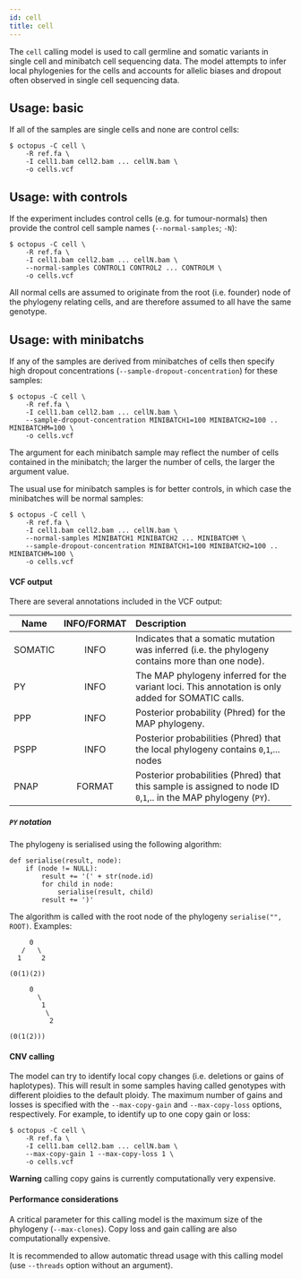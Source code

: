 ```yaml
---
id: cell
title: cell
---
```


The `cell` calling model is used to call germline and somatic variants in single cell and minibatch cell sequencing data. The model attempts to infer local phylogenies for the cells and accounts for allelic biases and dropout often observed in single cell sequencing data.

## Usage: basic

If all of the samples are single cells and none are control cells:

```shell
$ octopus -C cell \
    -R ref.fa \
    -I cell1.bam cell2.bam ... cellN.bam \
    -o cells.vcf
```

## Usage: with controls

If the experiment includes control cells (e.g. for tumour-normals) then provide the control cell sample names (`--normal-samples`; `-N`):

```shell
$ octopus -C cell \
    -R ref.fa \
    -I cell1.bam cell2.bam ... cellN.bam \
    --normal-samples CONTROL1 CONTROL2 ... CONTROLM \
    -o cells.vcf
```

All normal cells are assumed to originate from the root (i.e. founder) node of the phylogeny relating cells, and are therefore assumed to all have the same genotype.

## Usage: with minibatchs

If any of the samples are derived from minibatches of cells then specify high dropout concentrations (`--sample-dropout-concentration`) for these samples:

```shell
$ octopus -C cell \
    -R ref.fa \
    -I cell1.bam cell2.bam ... cellN.bam \
    --sample-dropout-concentration MINIBATCH1=100 MINIBATCH2=100 .. MINIBATCHM=100 \
    -o cells.vcf
```

The argument for each minibatch sample may reflect the number of cells contained in the minibatch; the larger the number of cells, the larger the argument value.

The usual use for minibatch samples is for better controls, in which case the minibatches will be normal samples:

```shell
$ octopus -C cell \
    -R ref.fa \
    -I cell1.bam cell2.bam ... cellN.bam \
    --normal-samples MINIBATCH1 MINIBATCH2 ... MINIBATCHM \
    --sample-dropout-concentration MINIBATCH1=100 MINIBATCH2=100 .. MINIBATCHM=100 \
    -o cells.vcf
```

#### VCF output

There are several annotations included in the VCF output:

| Name        | INFO/FORMAT           | Description  |
| ------------- |:-------------:| :-----|
| SOMATIC      | INFO | Indicates that a somatic mutation was inferred (i.e. the phylogeny contains more than one node). |
| PY      | INFO | The MAP phylogeny inferred for the variant loci. This annotation is only added for SOMATIC calls. |
| PPP      | INFO | Posterior probability (Phred) for the MAP phylogeny. |
| PSPP      | INFO | Posterior probabilities (Phred) that the local phylogeny contains `0`,`1`,... nodes |
| PNAP      | FORMAT | Posterior probabilities (Phred) that this sample is assigned to node ID `0`,`1`,.. in the MAP phylogeny (`PY`). |

##### `PY` notation

The phylogeny is serialised using the following algorithm:

```
def serialise(result, node):
    if (node != NULL):
        result += '(' + str(node.id)
        for child in node:
            serialise(result, child)
        result += ')'
```

The algorithm is called with the root node of the phylogeny `serialise("", ROOT)`. Examples:

```
     0
   /   \
  1     2

(0(1)(2))
```

```
     0
       \
        1
         \
          2

(0(1(2)))
```

#### CNV calling

The model can try to identify local copy changes (i.e. deletions or gains of haplotypes). This will result in some samples having called genotypes with different ploidies to the default ploidy. The maximum number of gains and losses is specified with the `--max-copy-gain` and `--max-copy-loss` options, respectively. For example, to identify up to one copy gain or loss:

```shell
$ octopus -C cell \
    -R ref.fa \
    -I cell1.bam cell2.bam ... cellN.bam \
    --max-copy-gain 1 --max-copy-loss 1 \
    -o cells.vcf
```
**Warning** calling copy gains is currently computationally very expensive.

#### Performance considerations

A critical parameter for this calling model is the maximum size of the phylogeny (`--max-clones`). Copy loss and gain calling are also computationally expensive.

It is recommended to allow automatic thread usage with this calling model (use `--threads` option without an argument).